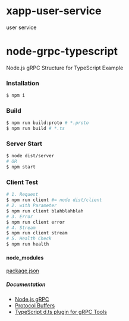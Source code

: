 # xapp-user-service

user service

# node-grpc-typescript

Node.js gRPC Structure for TypeScript Example

### Installation

```sh
$ npm i
```

### Build

```sh
$ npm run build:proto # *.proto
$ npm run build # *.ts
```

### Server Start

```sh
$ node dist/server
# OR
$ npm start
```

### Client Test

```sh
# 1. Request
$ npm run client #= node dist/client
# 2. with Parameter
$ npm run client blahblahblah
# 3. Error
$ npm run client error
# 4. Stream
$ npm run client stream
# 5. Health Check
$ npm run health
```

#### node_modules

[package.json](package.json)

##### Documentation

- [Node.js gRPC](https://grpc.io/grpc/node/grpc.html)
- [Protocol Buffers](https://developers.google.com/protocol-buffers/docs/proto3?hl=ko#json)
- [TypeScript d.ts plugin for gRPC Tools](https://github.com/agreatfool/grpc_tools_node_protoc_ts)
